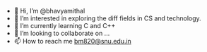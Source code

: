- 👋 Hi, I’m @bhavyamithal
- 👀 I’m interested in exploring the diff fields in CS and technology. 
- 🌱 I’m currently learning C and C++
- 💞️ I’m looking to collaborate on ...
- 📫 How to reach me bm820@snu.edu.in

<!---
bhavyamithal/bhavyamithal is a ✨ special ✨ repository because its `README.md` (this file) appears on your GitHub profile.
You can click the Preview link to take a look at your changes.
--->
